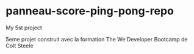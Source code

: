 # panneau-score-ping-pong-repo
My 5st project


5eme projet construit avec la formation The We Developer Bootcamp de Colt Steele



